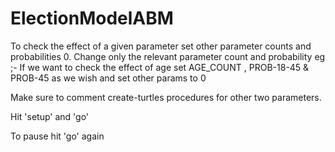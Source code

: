# ElectionModelABM

To check the effect of a given parameter set other parameter counts and probabilities 0. Change only the relevant parameter count and probability
eg ;- If we want to check the effect of age set AGE_COUNT , PROB-18-45 & PROB-45 as we wish and set other params to 0

Make sure to comment create-turtles procedures for other two parameters.

Hit 'setup' and 'go'

To pause hit 'go' again
